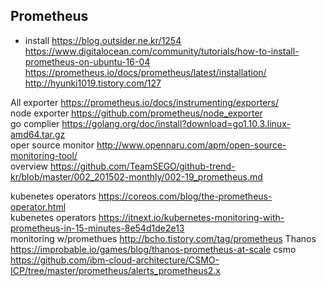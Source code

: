 ## Prometheus

- install
https://blog.outsider.ne.kr/1254  
https://www.digitalocean.com/community/tutorials/how-to-install-prometheus-on-ubuntu-16-04  
https://prometheus.io/docs/prometheus/latest/installation/  
http://hyunki1019.tistory.com/127  

All exporter	https://prometheus.io/docs/instrumenting/exporters/  
node exporter	https://github.com/prometheus/node_exporter  
go complier	https://golang.org/doc/install?download=go1.10.3.linux-amd64.tar.gz  
oper source monitor	http://www.opennaru.com/apm/open-source-monitoring-tool/  
overview	https://github.com/TeamSEGO/github-trend-kr/blob/master/002_201502-monthly/002-19_prometheus.md  

kubenetes operators	https://coreos.com/blog/the-prometheus-operator.html  
kubenetes operators	https://itnext.io/kubernetes-monitoring-with-prometheus-in-15-minutes-8e54d1de2e13  
monitoring w/promethues	http://bcho.tistory.com/tag/prometheus
Thanos	https://improbable.io/games/blog/thanos-prometheus-at-scale
csmo	https://github.com/ibm-cloud-architecture/CSMO-ICP/tree/master/prometheus/alerts_prometheus2.x